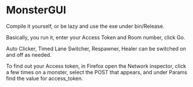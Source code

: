 # MonsterGUI

Compile it yourself, or be lazy and use the exe under bin/Release.

Basically, you run it, enter your Access Token and Room number, click Go.

Auto Clicker, Timed Lane Switcher, Respawner, Healer can be switched on and off as needed.

To find out your Access token, in Firefox open the Network inspector, click a few times on a monster, select the POST that appears, and under Params find the value for access_token.
